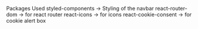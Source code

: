Packages Used
styled-components -> Styling of the navbar 
react-router-dom -> for react router 
react-icons -> for icons 
react-cookie-consent -> for cookie alert box

